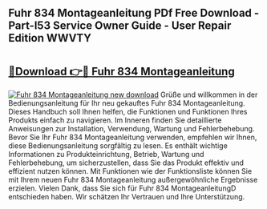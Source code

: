 ## Fuhr 834 Montageanleitung PDf Free Download - Part-l53 Service Owner Guide - User Repair Edition WWVTY

# <h2><a href="http://df6m6y.blite.top/?on=Fuhr+834+Montageanleitung">🔗Download 👉🔴 Fuhr 834 Montageanleitung</a></h2>

[![Fuhr 834 Montageanleitung new download](https://i.imgur.com/lujVjoI.png)](http://df6m6y.blite.top/?on=Fuhr+834+Montageanleitung)
Grüße und willkommen in der Bedienungsanleitung für Ihr neu gekauftes Fuhr 834 Montageanleitung. Dieses Handbuch soll Ihnen helfen, die Funktionen und Funktionen Ihres Produkts einfach zu navigieren. Im Inneren finden Sie detaillierte Anweisungen zur Installation, Verwendung, Wartung und Fehlerbehebung. Bevor Sie Ihr Fuhr 834 Montageanleitung verwenden, empfehlen wir Ihnen, diese Bedienungsanleitung sorgfältig zu lesen. Es enthält wichtige Informationen zu Produkteinrichtung, Betrieb, Wartung und Fehlerbehebung, um sicherzustellen, dass Sie das Produkt effektiv und effizient nutzen können. Mit Funktionen wie der Funktionsliste können Sie mit Ihrem neuen Fuhr 834 Montageanleitung außergewöhnliche Ergebnisse erzielen. Vielen Dank, dass Sie sich für Fuhr 834 MontageanleitungD entschieden haben. Wir schätzen Ihr Vertrauen und Ihre Unterstützung.
